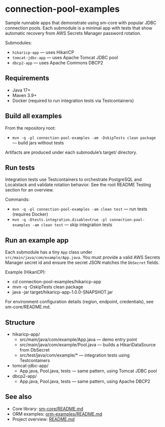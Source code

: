 # connection-pool-examples

Sample runnable apps that demonstrate using sm-core with popular JDBC connection pools. Each submodule is a minimal app
with tests that show automatic recovery from AWS Secrets Manager password rotation.

Submodules:

- `hikaricp-app` — uses HikariCP
- `tomcat-jdbc-app` — uses Apache Tomcat JDBC pool
- `dbcp2-app` — uses Apache Commons DBCP2

## Requirements

- Java 17+
- Maven 3.9+
- Docker (required to run integration tests via Testcontainers)

## Build all examples

From the repository root:

- `mvn -q -pl connection-pool-examples -am -DskipTests clean package` — build jars without tests

Artifacts are produced under each submodule’s target/ directory.

## Run tests

Integration tests use Testcontainers to orchestrate PostgreSQL and Localstack and validate rotation behavior. See the
root README Testing section for an overview.

Commands:

- `mvn -q -pl connection-pool-examples -am clean test` — run tests (requires Docker)
- `mvn -q -Dtests.integration.disable=true -pl connection-pool-examples -am clean test` — skip integration tests

## Run an example app

Each submodule has a tiny `App` class under `src/main/java/com/example/App.java`. You must provide a valid AWS Secrets
Manager secret id and ensure the secret JSON matches the `DbSecret` fields.

Example (HikariCP):

- cd connection-pool-examples/hikaricp-app
- mvn -q -DskipTests clean package
- java -jar target/hikaricp-app-1.0.0-SNAPSHOT.jar

For environment configuration details (region, endpoint, credentials), see sm-core/README.md.

## Structure

- hikaricp-app/
    - src/main/java/com/example/App.java — demo entry point
    - src/main/java/com/example/Pool.java — builds a HikariDataSource from DbSecret
    - src/test/java/com/example/* — integration tests using Testcontainers
- tomcat-jdbc-app/
    - App.java, Pool.java, tests — same pattern, using Tomcat JDBC pool
- dbcp2-app/
    - App.java, Pool.java, tests — same pattern, using Apache DBCP2

## See also

- Core library: [sm-core/README.md](../sm-core/README.md)
- ORM examples: [orm-examples/README.md](../orm-examples/README.md)
- Project overview: [README.md](../README.md)

